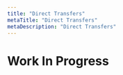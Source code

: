 ```yaml
---
title: "Direct Transfers"
metaTitle: "Direct Transfers"
metaDescription: "Direct Transfers"
---
```

# Work In Progress